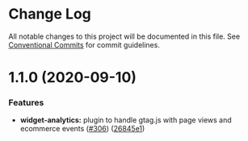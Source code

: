 # Change Log

All notable changes to this project will be documented in this file.
See [Conventional Commits](https://conventionalcommits.org) for commit guidelines.

# 1.1.0 (2020-09-10)


### Features

* **widget-analytics:** plugin to handle gtag.js with page views and ecommerce events ([#306](https://github.com/ecomplus/storefront/issues/306)) ([26845e1](https://github.com/ecomplus/storefront/commit/26845e1fe11a8913dddc5d3862311db4fac6d859))
